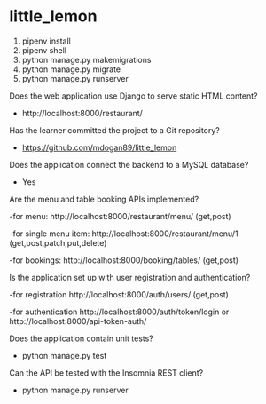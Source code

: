 # little_lemon

1. pipenv install
2. pipenv shell
3. python manage.py makemigrations
4. python manage.py migrate
5. python manage.py runserver


Does the web application use Django to serve static HTML content?

- http://localhost:8000/restaurant/

Has the learner committed the project to a Git repository?

- https://github.com/mdogan89/little_lemon

Does the application connect the backend to a MySQL database?

- Yes

Are the menu and table booking APIs implemented?

-for menu: http://localhost:8000/restaurant/menu/ (get,post)

-for single menu item: http://localhost:8000/restaurant/menu/1 (get,post,patch,put,delete)

-for bookings: http://localhost:8000/booking/tables/ (get,post)

Is the application set up with user registration and authentication?

-for registration http://localhost:8000/auth/users/ (get,post)

-for authentication http://localhost:8000/auth/token/login or http://localhost:8000/api-token-auth/

Does the application contain unit tests?

- python manage.py test

Can the API be tested with the Insomnia REST client?

- python manage.py runserver